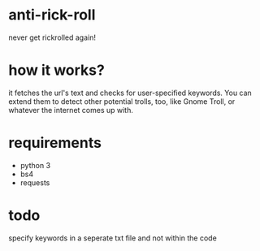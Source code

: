 # anti-rick-roll
never get rickrolled again!

# how it works?
it fetches the url's text and checks for user-specified keywords. You can extend them to detect other potential trolls, too, like Gnome Troll, or whatever the internet comes up with.

# requirements
- python 3
- bs4
- requests

# todo
specify keywords in a seperate txt file and not within the code
